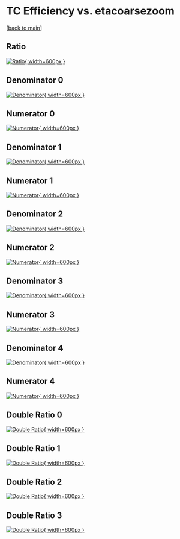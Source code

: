 # TC Efficiency vs. etacoarsezoom

[[back to main](./)]



## Ratio

[![Ratio](../mtv/var/TC_vtr_0_1_eff_etacoarsezoom.png){ width=600px }](../mtv/var/TC_vtr_0_1_eff_etacoarsezoom.pdf)

## Denominator 0

[![Denominator](../mtv/den/TC_vtr_0_1_eff_etacoarsezoom_den0.png){ width=600px }](../mtv/den/TC_vtr_0_1_eff_etacoarsezoom_den0.pdf)

## Numerator 0

[![Numerator](../mtv/num/TC_vtr_0_1_eff_etacoarsezoom_num0.png){ width=600px }](../mtv/num/TC_vtr_0_1_eff_etacoarsezoom_num0.pdf)

## Denominator 1

[![Denominator](../mtv/den/TC_vtr_0_1_eff_etacoarsezoom_den1.png){ width=600px }](../mtv/den/TC_vtr_0_1_eff_etacoarsezoom_den1.pdf)

## Numerator 1

[![Numerator](../mtv/num/TC_vtr_0_1_eff_etacoarsezoom_num1.png){ width=600px }](../mtv/num/TC_vtr_0_1_eff_etacoarsezoom_num1.pdf)

## Denominator 2

[![Denominator](../mtv/den/TC_vtr_0_1_eff_etacoarsezoom_den2.png){ width=600px }](../mtv/den/TC_vtr_0_1_eff_etacoarsezoom_den2.pdf)

## Numerator 2

[![Numerator](../mtv/num/TC_vtr_0_1_eff_etacoarsezoom_num2.png){ width=600px }](../mtv/num/TC_vtr_0_1_eff_etacoarsezoom_num2.pdf)

## Denominator 3

[![Denominator](../mtv/den/TC_vtr_0_1_eff_etacoarsezoom_den3.png){ width=600px }](../mtv/den/TC_vtr_0_1_eff_etacoarsezoom_den3.pdf)

## Numerator 3

[![Numerator](../mtv/num/TC_vtr_0_1_eff_etacoarsezoom_num3.png){ width=600px }](../mtv/num/TC_vtr_0_1_eff_etacoarsezoom_num3.pdf)

## Denominator 4

[![Denominator](../mtv/den/TC_vtr_0_1_eff_etacoarsezoom_den4.png){ width=600px }](../mtv/den/TC_vtr_0_1_eff_etacoarsezoom_den4.pdf)

## Numerator 4

[![Numerator](../mtv/num/TC_vtr_0_1_eff_etacoarsezoom_num4.png){ width=600px }](../mtv/num/TC_vtr_0_1_eff_etacoarsezoom_num4.pdf)

## Double Ratio 0

[![Double Ratio](../mtv/ratio/TC_vtr_0_1_eff_etacoarsezoom_ratio0.png){ width=600px }](../mtv/ratio/TC_vtr_0_1_eff_etacoarsezoom_ratio0.pdf)

## Double Ratio 1

[![Double Ratio](../mtv/ratio/TC_vtr_0_1_eff_etacoarsezoom_ratio1.png){ width=600px }](../mtv/ratio/TC_vtr_0_1_eff_etacoarsezoom_ratio1.pdf)

## Double Ratio 2

[![Double Ratio](../mtv/ratio/TC_vtr_0_1_eff_etacoarsezoom_ratio2.png){ width=600px }](../mtv/ratio/TC_vtr_0_1_eff_etacoarsezoom_ratio2.pdf)

## Double Ratio 3

[![Double Ratio](../mtv/ratio/TC_vtr_0_1_eff_etacoarsezoom_ratio3.png){ width=600px }](../mtv/ratio/TC_vtr_0_1_eff_etacoarsezoom_ratio3.pdf)

